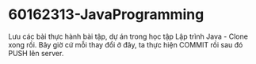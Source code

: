 # 60162313-JavaProgramming
Lưu các bài thực hành bài tập, dự án trong học tập Lập trình Java
	- Clone xong rồi. Bây giờ cứ mỗi thay đổi ở đây, ta thực hiện COMMIT rồi sau đó PUSH lên server.